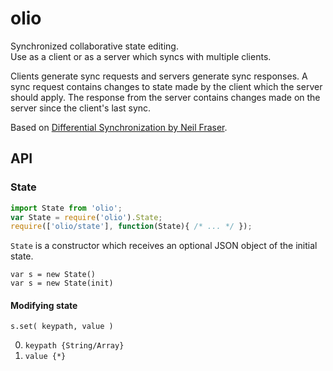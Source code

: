 # olio

Synchronized collaborative state editing.  
Use as a client or as a server which syncs with multiple clients.

Clients generate sync requests and servers generate sync responses. A sync
request contains changes to state made by the client which the server should
apply. The response from the server contains changes made on the server since
the client's last sync.

Based on [Differential Synchronization by Neil Fraser](https://neil.fraser.name/writing/sync/eng047-fraser.pdf).

## API

### State

```Javascript
import State from 'olio';
var State = require('olio').State;
require(['olio/state'], function(State){ /* ... */ });
```

`State` is a constructor which receives an optional JSON object of the initial state.

`var s = new State()`  
`var s = new State(init)`

#### Modifying state

`s.set( keypath, value )`

0. `keypath {String/Array}`
0. `value {*}`
